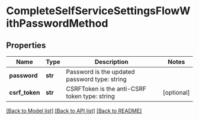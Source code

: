 # CompleteSelfServiceSettingsFlowWithPasswordMethod

## Properties
Name | Type | Description | Notes
------------ | ------------- | ------------- | -------------
**password** | **str** | Password is the updated password  type: string | 
**csrf_token** | **str** | CSRFToken is the anti-CSRF token  type: string | [optional] 

[[Back to Model list]](../README.md#documentation-for-models) [[Back to API list]](../README.md#documentation-for-api-endpoints) [[Back to README]](../README.md)


